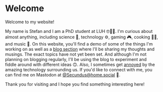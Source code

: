# Welcome

Welcome to my website!

My name is Stefan and I am a PhD student at LUH 🤓👨‍🎓.
I'm curious about almost anything, including science 🧪, technology ⚙️, gaming 🎮, cooking 🧑‍🍳, and music 🎸. On this website, you'll find a demo of some of the things I'm working on as well as a [blog section](/blog) where I'll be sharing my thoughts and musings. The exact topics have not yet been set. And although I'm not planning on blogging regularly, I'll be using the blog to experiment and fiddle around with different ideas 🙃. Also, I sometimes get [annoyed](/annoyances) by the amazing technology surrounding us. If you'd like to connect with me, you can find me on Mastodon at [@Secundus@home.social](https://mastodon.social/@secundus) 🦣.

Thank you for visiting and I hope you find something interesting here!
